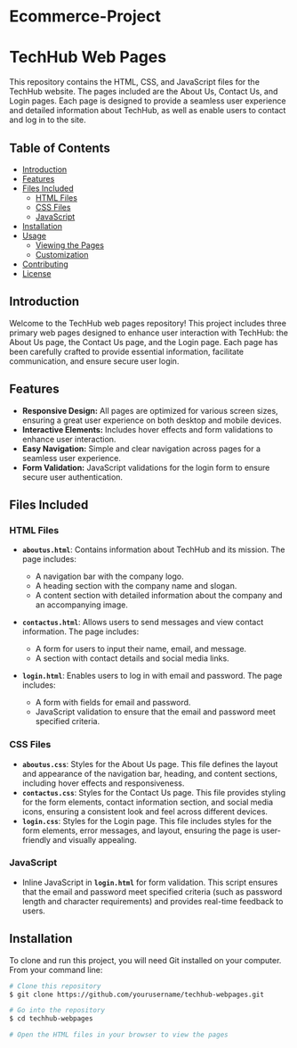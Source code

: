 # Ecommerce-Project
# TechHub Web Pages

This repository contains the HTML, CSS, and JavaScript files for the TechHub website. The pages included are the About Us, Contact Us, and Login pages. Each page is designed to provide a seamless user experience and detailed information about TechHub, as well as enable users to contact and log in to the site.

## Table of Contents
- [Introduction](#introduction)
- [Features](#features)
- [Files Included](#files-included)
  - [HTML Files](#html-files)
  - [CSS Files](#css-files)
  - [JavaScript](#javascript)
- [Installation](#installation)
- [Usage](#usage)
  - [Viewing the Pages](#viewing-the-pages)
  - [Customization](#customization)
- [Contributing](#contributing)
- [License](#license)

## Introduction

Welcome to the TechHub web pages repository! This project includes three primary web pages designed to enhance user interaction with TechHub: the About Us page, the Contact Us page, and the Login page. Each page has been carefully crafted to provide essential information, facilitate communication, and ensure secure user login.

## Features

- **Responsive Design:** All pages are optimized for various screen sizes, ensuring a great user experience on both desktop and mobile devices.
- **Interactive Elements:** Includes hover effects and form validations to enhance user interaction.
- **Easy Navigation:** Simple and clear navigation across pages for a seamless user experience.
- **Form Validation:** JavaScript validations for the login form to ensure secure user authentication.

## Files Included

### HTML Files
- **`aboutus.html`**: Contains information about TechHub and its mission. The page includes:
  - A navigation bar with the company logo.
  - A heading section with the company name and slogan.
  - A content section with detailed information about the company and an accompanying image.

- **`contactus.html`**: Allows users to send messages and view contact information. The page includes:
  - A form for users to input their name, email, and message.
  - A section with contact details and social media links.

- **`login.html`**: Enables users to log in with email and password. The page includes:
  - A form with fields for email and password.
  - JavaScript validation to ensure that the email and password meet specified criteria.

### CSS Files
- **`aboutus.css`**: Styles for the About Us page. This file defines the layout and appearance of the navigation bar, heading, and content sections, including hover effects and responsiveness.
- **`contactus.css`**: Styles for the Contact Us page. This file provides styling for the form elements, contact information section, and social media icons, ensuring a consistent look and feel across different devices.
- **`login.css`**: Styles for the Login page. This file includes styles for the form elements, error messages, and layout, ensuring the page is user-friendly and visually appealing.

### JavaScript
- Inline JavaScript in **`login.html`** for form validation. This script ensures that the email and password meet specified criteria (such as password length and character requirements) and provides real-time feedback to users.

## Installation

To clone and run this project, you will need Git installed on your computer. From your command line:

```bash
# Clone this repository
$ git clone https://github.com/yourusername/techhub-webpages.git

# Go into the repository
$ cd techhub-webpages

# Open the HTML files in your browser to view the pages

